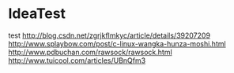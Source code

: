 # IdeaTest
test
http://blog.csdn.net/zgrjkflmkyc/article/details/39207209
http://www.splaybow.com/post/c-linux-wangka-hunza-moshi.html
http://www.pdbuchan.com/rawsock/rawsock.html
http://www.tuicool.com/articles/UBnQfm3
